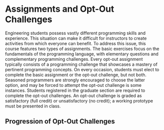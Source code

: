 # Assignments and Opt-Out Challenges

Engineering students possess vastly different programming skills and experience.
This situation can make it difficult for instructors to create activities from which everyone can benefit.
To address this issue, this course features two types of assignments.
The basic exercises focus on the fundamentals of the programming language, with elementary questions and complementary programming challenges.
Every opt-out assignment typically consists of a programming challenge that showcases a mastery of pertinent programming concepts.
On every occasion, students must elect to complete the basic assignment or the opt-out challenge, but not both.
Seasoned programmers are strongly encouraged to choose the latter option, and may be forced to attempt the opt-out challenge is some instances.
Students registered in the graduate section are required to complete the opt-out challenges.
An opt-out challenge is graded as satisfactory (full credit) or unsatisfactory (no credit); a working prototype must be presented in class.


## Progression of Opt-Out Challenges


